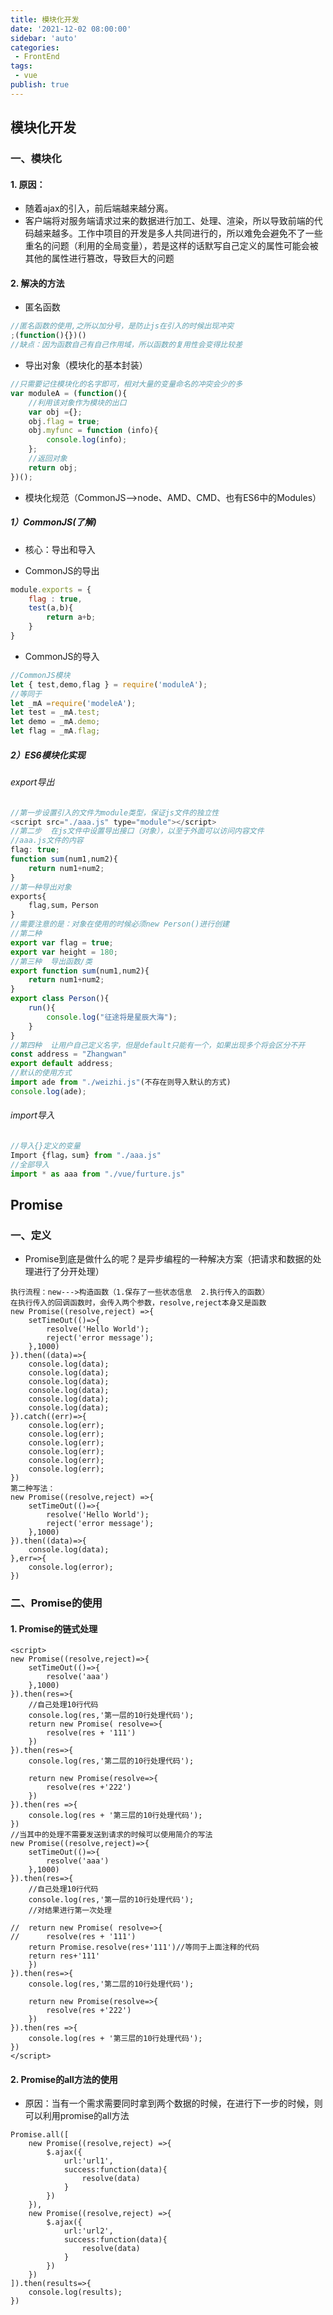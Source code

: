 ```yaml
---
title: 模块化开发
date: '2021-12-02 08:00:00'
sidebar: 'auto'
categories:
 - FrontEnd
tags:
 - vue
publish: true
---
```

## 模块化开发

### 一、模块化

#### 1. 原因：

- 随着ajax的引入，前后端越来越分离。
- 客户端将对服务端请求过来的数据进行加工、处理、渲染，所以导致前端的代码越来越多。工作中项目的开发是多人共同进行的，所以难免会避免不了一些重名的问题（利用的全局变量），若是这样的话默写自己定义的属性可能会被其他的属性进行篡改，导致巨大的问题

#### 2. 解决的方法

- 匿名函数

````javascript
//匿名函数的使用,之所以加分号，是防止js在引入的时候出现冲突
;(function(){})()
//缺点：因为函数自己有自己作用域，所以函数的复用性会变得比较差
````

- 导出对象（模块化的基本封装）
````javaScript
//只需要记住模块化的名字即可，相对大量的变量命名的冲突会少的多
var moduleA = (function(){
    //利用该对象作为模块的出口
    var obj ={};
    obj.flag = true;
    obj.myfunc = function (info){
        console.log(info);
    };
    //返回对象
    return obj;
})();
````

- 模块化规范（CommonJS——>node、AMD、CMD、也有ES6中的Modules）
##### 1）CommonJS(了解)

- 核心：导出和导入

- CommonJS的导出
````javascript
module.exports = {
    flag : true,
    test(a,b){
        return a+b;
    }
}
````

- CommonJS的导入

```javascript
//CommonJS模块
let { test,demo,flag } = require('moduleA');
//等同于
let _mA =require('modeleA');
let test = _mA.test;
let demo = _mA.demo;
let flag = _mA.flag;
```

##### 2）ES6模块化实现

###### export导出

```javascript
//第一步设置引入的文件为module类型，保证js文件的独立性
<script src="./aaa.js" type="module"></script>
//第二步  在js文件中设置导出接口（对象），以至于外面可以访问内容文件
//aaa.js文件的内容
flag: true;
function sum(num1,num2){
    return num1+num2;
}
//第一种导出对象
exports{
    flag,sum，Person
}
//需要注意的是：对象在使用的时候必须new Person()进行创建
//第二种
export var flag = true;
export var height = 180;
//第三种  导出函数/类
export function sum(num1,num2){
    return num1+num2;
}
export class Person(){
    run(){
        console.log("征途将是星辰大海");
    }
}
//第四种  让用户自己定义名字，但是default只能有一个，如果出现多个将会区分不开
const address = "Zhangwan"
export default address;
//默认的使用方式
import ade from "./weizhi.js"(不存在则导入默认的方式)
console.log(ade);


```

###### import导入

```javascript
//导入{}定义的变量
Import {flag，sum} from "./aaa.js"
//全部导入
import * as aaa from "./vue/furture.js"
```

## Promise

### 一、定义

- Promise到底是做什么的呢？是异步编程的一种解决方案（把请求和数据的处理进行了分开处理）

```vue
执行流程：new--->构造函数（1.保存了一些状态信息  2.执行传入的函数）
在执行传入的回调函数时，会传入两个参数，resolve,reject本身又是函数
new Promise((resolve,reject) =>{
	setTimeOut(()=>{
		resolve('Hello World');
		reject('error message');
	},1000)
}).then((data)=>{
	console.log(data);
    console.log(data);
    console.log(data);
    console.log(data);
    console.log(data);
    console.log(data);
}).catch((err)=>{
	console.log(err);
    console.log(err);
    console.log(err);
    console.log(err);
    console.log(err);
    console.log(err);
})
第二种写法：
new Promise((resolve,reject) =>{
	setTimeOut(()=>{
		resolve('Hello World');
		reject('error message');
	},1000)
}).then((data)=>{
	console.log(data);
},err=>{
	console.log(error);
}) 
```



### 二、Promise的使用
#### 1. Promise的链式处理

```vue
<script>
new Promise((resolve,reject)=>{
    setTimeOut(()=>{
        resolve('aaa')
    },1000)
}).then(res=>{
    //自己处理10行代码
    console.log(res,'第一层的10行处理代码');
    return new Promise( resolve=>{
        resolve(res + '111')
    })
}).then(res=>{
    console.log(res,'第二层的10行处理代码');
    
    return new Promise(resolve=>{
        resolve(res +'222')
    })
}).then(res =>{
    console.log(res + '第三层的10行处理代码');
})
//当其中的处理不需要发送到请求的时候可以使用简介的写法
new Promise((resolve,reject)=>{
    setTimeOut(()=>{
        resolve('aaa')
    },1000)
}).then(res=>{
    //自己处理10行代码
    console.log(res,'第一层的10行处理代码');
    //对结果进行第一次处理

//  return new Promise( resolve=>{
//      resolve(res + '111')
    return Promise.resolve(res+'111')//等同于上面注释的代码
    return res+'111'
    })
}).then(res=>{
    console.log(res,'第二层的10行处理代码');
    
    return new Promise(resolve=>{
        resolve(res +'222')
    })
}).then(res =>{
    console.log(res + '第三层的10行处理代码');
})    
</script>
```
#### 2. Promise的all方法的使用

- 原因：当有一个需求需要同时拿到两个数据的时候，在进行下一步的时候，则可以利用promise的all方法

```vue
Promise.all([
	new Promise((resolve,reject) =>{
		$.ajax({
			url:'url1',
			success:function(data){
				resolve(data)
			}
		})
	}),
	new Promise((resolve,reject) =>{
		$.ajax({
			url:'url2',
			success:function(data){
				resolve(data)
			}
		})
	})
]).then(results=>{
	console.log(results);
})
```
